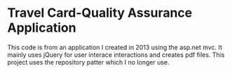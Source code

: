 # Travel Card-Quality Assurance Application

This code is from an application I created in 2013 using the asp.net mvc. 
It mainly uses jQuery for user interace interactions and creates pdf files. This project uses the repository patter which I no longer use.

